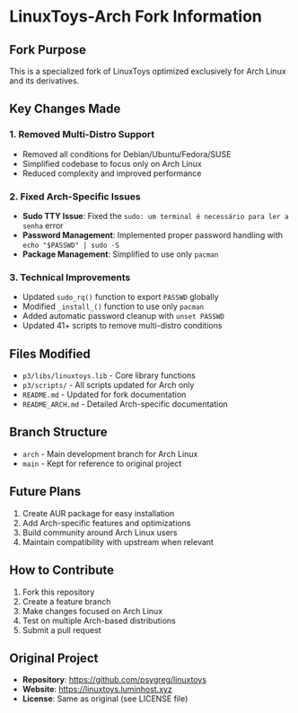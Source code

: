 # LinuxToys-Arch Fork Information

## Fork Purpose
This is a specialized fork of LinuxToys optimized exclusively for Arch Linux and its derivatives.

## Key Changes Made

### 1. Removed Multi-Distro Support
- Removed all conditions for Debian/Ubuntu/Fedora/SUSE
- Simplified codebase to focus only on Arch Linux
- Reduced complexity and improved performance

### 2. Fixed Arch-Specific Issues
- **Sudo TTY Issue**: Fixed the `sudo: um terminal é necessário para ler a senha` error
- **Password Management**: Implemented proper password handling with `echo "$PASSWD" | sudo -S`
- **Package Management**: Simplified to use only `pacman`

### 3. Technical Improvements
- Updated `sudo_rq()` function to export `PASSWD` globally
- Modified `_install_()` function to use only `pacman`
- Added automatic password cleanup with `unset PASSWD`
- Updated 41+ scripts to remove multi-distro conditions

## Files Modified
- `p3/libs/linuxtoys.lib` - Core library functions
- `p3/scripts/` - All scripts updated for Arch only
- `README.md` - Updated for fork documentation
- `README_ARCH.md` - Detailed Arch-specific documentation

## Branch Structure
- `arch` - Main development branch for Arch Linux
- `main` - Kept for reference to original project

## Future Plans
1. Create AUR package for easy installation
2. Add Arch-specific features and optimizations
3. Build community around Arch Linux users
4. Maintain compatibility with upstream when relevant

## How to Contribute
1. Fork this repository
2. Create a feature branch
3. Make changes focused on Arch Linux
4. Test on multiple Arch-based distributions
5. Submit a pull request

## Original Project
- **Repository**: https://github.com/psygreg/linuxtoys
- **Website**: https://linuxtoys.luminhost.xyz
- **License**: Same as original (see LICENSE file)
